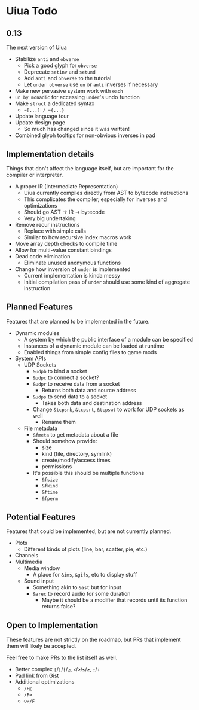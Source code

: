 # Uiua Todo

## 0.13
The next version of Uiua

- Stabilize `anti` and `obverse`
  - Pick a good glyph for `obverse`
  - Deprecate `setinv` and `setund`
  - Add `anti` and `obverse` to the tutorial
  - Let `under obverse` use `un` or `anti` inverses if necessary
- Make new pervasive system work with `each`
- `un by monadic` for accessing `under`'s undo function
- Make `struct` a dedicated syntax
  - `~[...] / ~{...}`
- Update language tour
- Update design page
  - So much has changed since it was written!
- Combined glyph tooltips for non-obvious inverses in pad

## Implementation details
Things that don't affect the language itself, but are important for the compiler or interpreter.

- A proper IR (Intermediate Representation)
  - Uiua currently compiles directly from AST to bytecode instructions
  - This complicates the compiler, especially for inverses and optimizations
  - Should go AST -> IR -> bytecode
  - Very big undertaking
- Remove recur instructions
  - Replace with simple calls
  - Similar to how recursive index macros work
- Move array depth checks to compile time
- Allow for multi-value constant bindings
- Dead code elimination
  - Eliminate unused anonymous functions
- Change how inversion of `under` is implemented
  - Current implementation is kinda messy
  - Initial compilation pass of `under` should use some kind of aggregate instruction

## Planned Features
Features that are planned to be implemented in the future.

- Dynamic modules
  - A system by which the public interface of a module can be specified
  - Instances of a dynamic module can be loaded at runtime
  - Enabled things from simple config files to game mods
- System APIs
  - UDP Sockets
    - `&udpb` to bind a socket
    - `&udpc` to connect a socket?
    - `&udpr` to receive data from a socket
      - Returns both data and source address
    - `&udps` to send data to a socket
      - Takes both data and destination address
    - Change `&tcpsnb`, `&tcpsrt`, `&tcpswt` to work for UDP sockets as well
      - Rename them
  - File metadata
    - `&fmeta` to get metadata about a file
    - Should somehow provide:
      - size
      - kind (file, directory, symlink)
      - create/modify/access times
      - permissions
    - It's possible this should be multiple functions
      - `&fsize`
      - `&fkind`
      - `&ftime`
      - `&fperm`

## Potential Features
Features that could be implemented, but are not currently planned.

- Plots
  - Different kinds of plots (line, bar, scatter, pie, etc.)
- Channels
- Multimedia
  - Media window
    - A place for `&ims`, `&gifs`, etc to display stuff
  - Sound input
    - Something akin to `&ast` but for input
    - `&arec` to record audio for some duration
      - Maybe it should be a modifier that records until its function returns false?

## Open to Implementation

These features are not strictly on the roadmap, but PRs that implement them will likely be accepted.

Feel free to make PRs to the list itself as well.

- Better complex `⌈`/`⌊`/`⁅`/`◿`, `<`/`>`/`≤`/`≥`, `↥`/`↧`
- Pad link from Gist
- Additional optimizations
  - `/F◫`
  - `/F⇌`
  - `⍜⇌/F`
